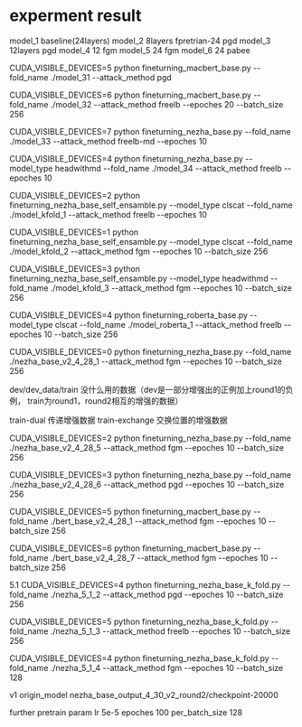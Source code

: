 # experment result

model_1 baseline(24layers)
model_2 8layers fpretrian-24 pgd
model_3 12layers pgd
model_4 12 fgm
model_5 24 fgm
model_6 24 pabee


CUDA_VISIBLE_DEVICES=5 python fineturning_macbert_base.py --fold_name ./model_31 --attack_method pgd 

CUDA_VISIBLE_DEVICES=6 python fineturning_macbert_base.py --fold_name ./model_32 --attack_method freelb --epoches 20 --batch_size 256

CUDA_VISIBLE_DEVICES=7 python fineturning_nezha_base.py --fold_name ./model_33 --attack_method freelb-md --epoches 10

CUDA_VISIBLE_DEVICES=4 python fineturning_nezha_base.py --model_type headwithmd --fold_name ./model_34 --attack_method freelb --epoches 10




CUDA_VISIBLE_DEVICES=2 python fineturning_nezha_base_self_ensamble.py --model_type clscat --fold_name ./model_kfold_1 --attack_method freelb --epoches 10

CUDA_VISIBLE_DEVICES=1 python fineturning_nezha_base_self_ensamble.py --model_type clscat --fold_name ./model_kfold_2 --attack_method fgm --epoches 10 --batch_size 256

CUDA_VISIBLE_DEVICES=3 python fineturning_nezha_base_self_ensamble.py --model_type headwithmd --fold_name ./model_kfold_3 --attack_method fgm --epoches 10 --batch_size 256

CUDA_VISIBLE_DEVICES=4 python fineturning_roberta_base.py --model_type clscat --fold_name ./model_roberta_1 --attack_method freelb --epoches 10 --batch_size 256


CUDA_VISIBLE_DEVICES=0 python fineturning_nezha_base.py --fold_name ./nezha_base_v2_4_28_1 --attack_method fgm --epoches 10 --batch_size 256


dev/dev_data/train 没什么用的数据（dev是一部分增强出的正例加上round1的负例， train为round1，round2相互的增强的数据）

train-dual 传递增强数据
train-exchange 交换位置的增强数据


CUDA_VISIBLE_DEVICES=2 python fineturning_nezha_base.py --fold_name ./nezha_base_v2_4_28_5 --attack_method fgm --epoches 10 --batch_size 256

CUDA_VISIBLE_DEVICES=3 python fineturning_nezha_base.py --fold_name ./nezha_base_v2_4_28_6 --attack_method pgd --epoches 10 --batch_size 256

CUDA_VISIBLE_DEVICES=5 python fineturning_macbert_base.py --fold_name ./bert_base_v2_4_28_1 --attack_method fgm --epoches 10 --batch_size 256

CUDA_VISIBLE_DEVICES=6 python fineturning_macbert_base.py --fold_name ./bert_base_v2_4_28_7 --attack_method fgm --epoches 10 --batch_size 256



5.1
CUDA_VISIBLE_DEVICES=4 python fineturning_nezha_base_k_fold.py --fold_name ./nezha_5_1_2 --attack_method pgd --epoches 10 --batch_size 256

CUDA_VISIBLE_DEVICES=5 python fineturning_nezha_base_k_fold.py --fold_name ./nezha_5_1_3 --attack_method freelb --epoches 10 --batch_size 256

CUDA_VISIBLE_DEVICES=4 python fineturning_nezha_base_k_fold.py --fold_name ./nezha_5_1_4 --attack_method fgm --epoches 10 --batch_size 128





v1 origin_model nezha_base_output_4_30_v2_round2/checkpoint-20000

further pretrain param lr 5e-5 epoches 100 per_batch_size 128 

